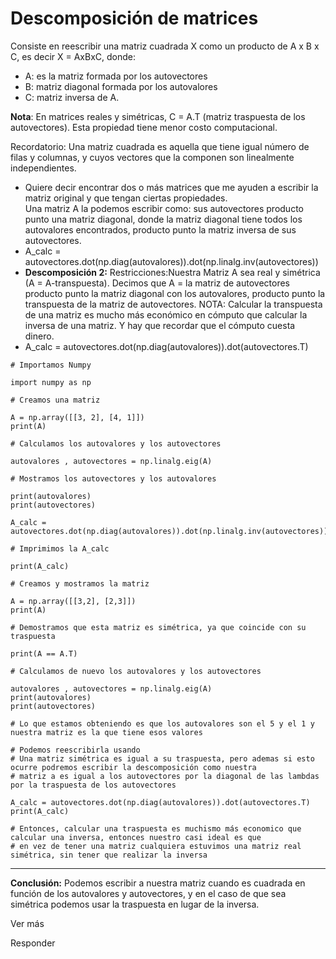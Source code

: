# Descomposición de matrices

Consiste en reescribir una matriz cuadrada X como un producto de A x B x C, es decir X = AxBxC, donde:

-   A: es la matriz formada por los autovectores
-   B: matriz diagonal formada por los autovalores
-   C: matriz inversa de A.

**Nota**: En matrices reales y simétricas, C = A.T (matriz traspuesta de los autovectores). Esta propiedad tiene menor costo computacional.

Recordatorio: Una matriz cuadrada es aquella que tiene igual número de filas y columnas, y cuyos vectores que la componen son linealmente independientes.


-   Quiere decir encontrar dos o más matrices que me ayuden a escribir la matriz original y que tengan ciertas propiedades.  
    Una matriz A la podemos escribir como: sus autovectores producto punto una matriz diagonal, donde la matriz diagonal tiene todos los autovalores encontrados, producto punto la matriz inversa de sus autovectores.
-   A_calc = autovectores.dot(np.diag(autovalores)).dot(np.linalg.inv(autovectores))
-   **Descomposición 2:** Restricciones:Nuestra Matriz A sea real y simétrica (A = A-transpuesta). Decimos que A = la matriz de autovectores producto punto la matriz diagonal con los autovalores, producto punto la transpuesta de la matriz de autovectores. NOTA: Calcular la transpuesta de una matriz es mucho más económico en cómputo que calcular la inversa de una matriz. Y hay que recordar que el cómputo cuesta dinero.
-   A_calc = autovectores.dot(np.diag(autovalores)).dot(autovectores.T)

```
# Importamos Numpy

import numpy as np

# Creamos una matriz

A = np.array([[3, 2], [4, 1]])
print(A)

# Calculamos los autovalores y los autovectores

autovalores , autovectores = np.linalg.eig(A)

# Mostramos los autovectores y los autovalores 

print(autovalores)
print(autovectores)

A_calc = autovectores.dot(np.diag(autovalores)).dot(np.linalg.inv(autovectores))

# Imprimimos la A_calc

print(A_calc)

# Creamos y mostramos la matriz

A = np.array([[3,2], [2,3]])
print(A)

# Demostramos que esta matriz es simétrica, ya que coincide con su traspuesta

print(A == A.T)

# Calculamos de nuevo los autovalores y los autovectores

autovalores , autovectores = np.linalg.eig(A)
print(autovalores)
print(autovectores)

# Lo que estamos obteniendo es que los autovalores son el 5 y el 1 y nuestra matriz es la que tiene esos valores 

# Podemos reescribirla usando 
# Una matriz simétrica es igual a su traspuesta, pero ademas si esto ocurre podremos escribir la descomposición como nuestra 
# matriz a es igual a los autovectores por la diagonal de las lambdas por la traspuesta de los autovectores

A_calc = autovectores.dot(np.diag(autovalores)).dot(autovectores.T)
print(A_calc)

# Entonces, calcular una traspuesta es muchismo más economico que calcular una inversa, entonces nuestro casi ideal es que 
# en vez de tener una matriz cualquiera estuvimos una matriz real simétrica, sin tener que realizar la inversa 
```

---

**Conclusión:** Podemos escribir a nuestra matriz cuando es cuadrada en función de los autovalores y autovectores, y en el caso de que sea simétrica podemos usar la traspuesta en lugar de la inversa.

Ver más

Responder